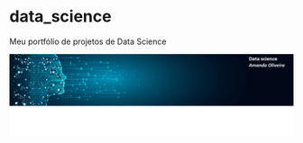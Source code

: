 # data_science
Meu portfólio de projetos de Data Science

<p align="center">
  <img src="banner_github.png" >
</p>  
